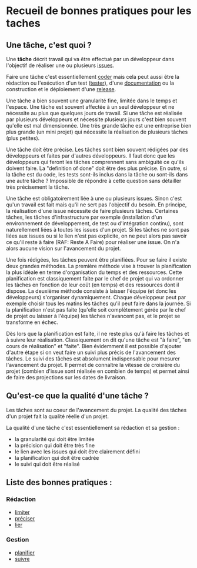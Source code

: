 Recueil de bonnes pratiques pour les taches
============================================

Une tâche, c'est quoi ?
------------------------

Une **tâche** décrit travail qui va être effectué par un développeur dans l'objectif de réaliser une ou plusieurs [issues](../issue).

Faire une tâche c'est essentiellement [coder](../code) mais cela peut aussi être la rédaction ou l'exécution d'un test ([tester](../test)), d'une [documentation](../doc) ou la construction et le déploiement d'une [release](../release).

Une tâche a bien souvent une granularité fine, limitée dans le temps et l'espace. Une tâche est souvent affectée à un seul développeur et ne nécessite au plus que quelques jours de travail. Si une tâche est réalisée par plusieurs développeurs et nécessite plusieurs jours c'est bien souvent qu'elle est mal dimensionnée. Une très grande tâche est une entreprise bien plus grande (un mini projet) qui nécessite la réalisation de plusieurs tâches (plus petites).

Une tâche doit être précise. Les tâches sont bien souvent rédigées par des développeurs et faites par d'autres développeurs. Il faut donc que les développeurs qui feront les tâches comprennent sans ambiguité ce qu'ils doivent faire. La "definition of done" doit être des plus précise. En outre, si la tâche est du code, les tests sont-ils inclus dans la tâche ou sont-ils dans une autre tâche ? Impossible de répondre à cette question sans détailler très précisement la tâche.

Une tâche est obligatoirement liée à une ou plusieurs issues. Sinon c'est qu'un travail est fait mais qu'il ne sert pas l'objectif du besoin. En principe, la réalisation d'une issue nécessite de faire plusieurs tâches. Certaines tâches, les tâches d'infrastructure par exemple (installation d'un environnement de développement, de test ou d'intégration continu), sont naturellement liées à toutes les issues d'un projet. Si les tâches ne sont pas liées aux issues ou si le lien n'est pas explicite, on ne peut alors pas savoir ce qu'il reste à faire (RAF: Reste A Faire) pour réaliser une issue. On n'a alors aucune vision sur l'avancement du projet.

Une fois rédigées, les tâches peuvent être planifiées. Pour se faire il existe deux grandes méthodes. La première méthode vise à trouver la planification la plus idéale en terme d'organisation du temps et des ressources. Cette planification est classiquement faite par le chef de projet qui va ordonner les tâches en fonction de leur coût (en temps) et des ressources dont il dispose. La deuxième méthode consiste à laisser l'équipe (et donc les développeurs) s'organiser dynamiquement. Chaque développeur peut par exemple choisir tous les matins les tâches qu'il peut faire dans la journée. Si la planification n'est pas faite (qu'elle soit complètement gérée par le chef de projet ou laisser à l'équipe) les tâches n'avancent pas, et le projet se transforme en échec. 

Dès lors que la planification est faite, il ne reste plus qu'à faire les tâches et à suivre leur réalisation. Classiquement on dit qu'une tâche est "à faire", "en cours de réalisation" et "faite". Bien évidemment il est possible d'ajouter d'autre étape si on veut faire un suivi plus précis de l'avancement des tâches. Le suivi des tâches est absolument indispensable pour mesurer l'avancement du projet. Il permet de connaître la vitesse de croisière du projet (combien d'issue sont réalisée en combien de temps) et permet ainsi de faire des projections sur les dates de livraison.

Qu'est-ce que la qualité d'une tâche ?
--------------------------------------

Les tâches sont au coeur de l'avancement du projet. La qualité des tâches d'un projet fait la qualité réelle d'un projet.

La qualité d'une tâche c'est essentiellement sa rédaction et sa gestion :

* la granularité qui doit être limitée
* la précision qui doit être très fine
* le lien avec les issues qui doit être clairement défini
* la planification qui doit être cadrée
* le suivi qui doit être réalisé

Liste des bonnes pratiques :
----------------------------

### Rédaction

* [limiter](./limiter.md)
* [préciser](./preciser.md)
* [lier](./lier.md)

### Gestion 

* [planifier](./planifier.md)
* [suivre](./suivre.md)

